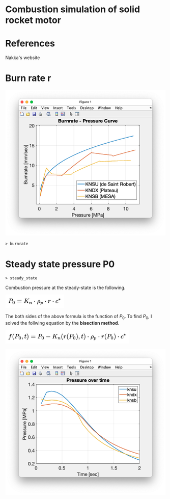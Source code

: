 # Combustion simulation of solid rocket motor

# References
Nakka's website


# Burn rate r 
![burnrate.png](misc/burnrate.png)
```
> burnrate
```


# Steady state pressure P0

```
> steady_state
```
Combustion pressure at the steady-state is the following.

![](misc/p0.png)

The both sides of the above formula is the function of $P_0$. To find $P_0$, I solved the follwing equation by the **bisection method**.
 
![](misc/f.png)


![burnrate.png](misc/steady_state.png)





